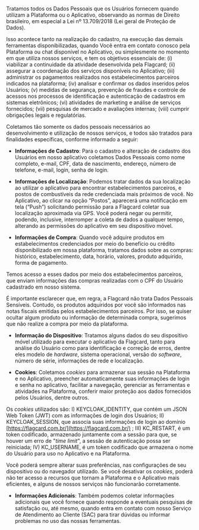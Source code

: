 Tratamos todos os Dados Pessoais que os Usuários fornecem quando utilizam a Plataforma ou o Aplicativo, observando as normas de Direito brasileiro, em especial a Lei nº 13.709/2018 (Lei geral de Proteção de Dados).

Isso acontece tanto na realização do cadastro, na execução das demais ferramentas disponibilizadas, quando Você entra em contato conosco pela Plataforma ou chat disponível no Aplicativo, ou simplesmente no momento em que utiliza nossos serviços, e tem os objetivos essenciais de: (i) viabilizar a continuidade da atividade desenvolvida pela Flagcard; (ii) assegurar a coordenação dos serviços disponíveis no Aplicativo; (iii) administrar os pagamentos realizados nos estabelecimentos parceiros indicados na plataforma; (iv) analisar e confirmar os dados inseridos pelos Usuários; (v) medidas de segurança, prevenção de fraudes e controle de acessos nos processos de identificação e autenticação de cadastros em sistemas eletrônicos; (vi) atividades de marketing e análise de serviços fornecidos; (vii) pesquisas de mercado e avaliações internas; (viii) cumprir obrigações legais e regulatórias.

Coletamos tão somente os dados pessoais necessários ao desenvolvimento e utilização de nossos serviços, e todos são tratados para finalidades específicas, conforme informado a seguir:

- **Informações de Cadastro**: Para o cadastro e alteração de cadastro dos Usuários em nosso aplicativo coletamos Dados Pessoais como nome completo, e-mail, CPF, data de nascimento, endereço, número de telefone, e-mail, login, senha de login.

- **Informações de Localização**: Podemos tratar dados da sua localização ao utilizar o aplicativo para encontrar estabelecimentos parceiros, e postos de combustíveis da rede credenciada mais próximos de você. No Aplicativo, ao clicar na opção “Postos”, aparecerá uma notificação em tela (“Push”) solicitando permissão para a Flagcard coletar sua localização aproximada via GPS. Você poderá negar ou permitir, podendo, inclusive, interromper a coleta de dados a qualquer tempo, alterando as permissões do aplicativo em seu dispositivo móvel. 

- **Informações de Compra**: Quando você adquire produtos em estabelecimentos credenciados por meio do benefício ou crédito disponibilizado em nossa plataforma, tratamos dados sobre as compras: histórico, estabelecimento, data, horário, valores, produto adquirido, forma de pagamento.

Temos acesso a esses dados por meio dos estabelecimentos parceiros, que enviam informações das compras realizadas com o CPF do Usuário cadastrado em nosso sistema.

É importante esclarecer que, em regra, a Flagcard não trata Dados Pessoais Sensíveis. Contudo, os produtos adquiridos por você são informados nas notas fiscais emitidas pelos estabelecimentos parceiros. Por isso, se quiser ocultar algum produto ou informação de determinada compra, sugerimos que não realize a compra por meio da plataforma. 

- **Informação do Dispositivo**: Tratamos alguns dados do seu dispositivo móvel utilizado para executar o aplicativo da Flagcard, tanto para análise do Usuário como para identificação e correção de erros, dentre eles modelo de *hardware*, sistema operacional, versão do *software*, número de série, informações de rede e localização. 

- **Cookies**: Coletamos *cookies* para armazenar sua sessão na Plataforma e no Aplicativo, preencher automaticamente suas informações de login e senha no aplicativo, facilitar a navegação, gerenciar as ferramentas e atividades na Plataforma, conferir maior proteção aos dados fornecidos pelos Usuários, dentre outros. 

Os *cookies* utilizados são: I) KEYCLOAK_IDENTITY, que contém um JSON Web Token (JWT) com as informações de login dos Usuários; II) KEYCLOAK_SESSION, que associa suas informações de login ao domínio [https://flagcard.com.br/](https://flagcard.com.br/) ; III) KC_RESTART, é um token codificado, armazenado juntamente com a sessão para que, se houver um erro de "*time limit*", a sessão de autenticação possa ser reiniciada; IV) KC_USERNAME, é um token codificado que armazena o nome do Usuário para uso no Aplicativo e na Plataforma.

Você poderá sempre alterar suas preferências, nas configurações de seu dispositivo ou do navegador utilizado. Se você desativar os *cookies*, poderá não ter acesso a recursos que tornam a Plataforma e o Aplicativo mais eficientes, e alguns de nossos serviços não funcionarão corretamente.

- **Informações Adicionais**: Também podemos coletar informações adicionais que você fornece quando responde a eventuais pesquisas de satisfação ou, até mesmo, quando entra em contato com nosso Serviço de Atendimento ao Cliente (SAC) para tirar dúvidas ou informar problemas no uso das nossas ferramentas.
